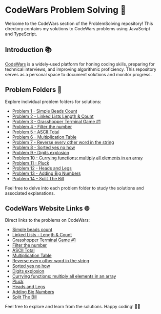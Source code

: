 # CodeWars Problem Solving 🚀

Welcome to the CodeWars section of the ProblemSolving repository! This directory contains my solutions to CodeWars problems using JavaScript and TypeScript.

## Introduction 📚

[CodeWars](https://codewars.com/) is a widely-used platform for honing coding skills, preparing for technical interviews, and improving algorithmic proficiency. This repository serves as a personal space to document solutions and monitor progress.

## Problem Folders 📁

Explore individual problem folders for solutions:

- [Problem 1 - Simple Beads Count](1-SimpleBeadsCount)
- [Problem 2 - Linked Lists Length & Count](2-LinkedLists-LengthAndCount)
- [Problem 3 - Grasshopper Terminal Game #1](3-GrasshopperTerminalGame1)
- [Problem 4 - Filter the number](4-FilterTheNumber)
- [Problem 5 - ASCII Total](5-ASCII_Total)
- [Problem 6 - Multiplication Table](6-Multiplication-Table)
- [Problem 7 - Reverse every other word in the string](7-Reverse-every-other-word-in-the-string)
- [Problem 8 - Sorted yes no how](8-Sorted-yes-no-how)
- [Problem 9 - Digits explosion](9-Digits-explosion)
- [Problem 10 - Currying functions: multiply all elements in an array](10-Currying-functions-multiply-all-elements-in-an-array)
- [Problem 11 - Pluck](11-Pluck)
- [Problem 12 - Heads and Legs](12-Heads-and-Legs)
- [Problem 13 - Adding Big Numbers](13-Adding-Big-Numbers)
- [Problem 14 - Split The Bill](14-Split-The-Bill)

Feel free to delve into each problem folder to study the solutions and associated explanations.

## CodeWars Website Links 🌐

Direct links to the problems on CodeWars:

- [Simple beads count](https://www.codewars.com/kata/58712dfa5c538b6fc7000569)
- [Linked Lists - Length & Count](https://www.codewars.com/kata/55beec7dd347078289000021)
- [Grasshopper Terminal Game #1](https://www.codewars.com/kata/55e8aba23d399a59500000ce)
- [Filter the number](https://www.codewars.com/kata/55b051fac50a3292a9000025)
- [ASCII Total](https://www.codewars.com/kata/572b6b2772a38bc1e700007a)
- [Multiplication Table](https://www.codewars.com/kata/534d2f5b5371ecf8d2000a08)
- [Reverse every other word in the string](https://www.codewars.com/kata/58d76854024c72c3e20000de)
- [Sorted yes no how](https://www.codewars.com/kata/580a4734d6df748060000045)
- [Digits explosion](https://www.codewars.com/kata/585b1fafe08bae9988000314)
- [Currying functions: multiply all elements in an array](https://www.codewars.com/kata/586909e4c66d18dd1800009b)
- [Pluck](https://www.codewars.com/kata/530017aac7c0f49926000084)
- [Heads and Legs](https://www.codewars.com/kata/574c5075d27783851800169e)
- [Adding Big Numbers](https://www.codewars.com/kata/525f4206b73515bffb000b21)
- [Split The Bill](https://www.codewars.com/kata/5641275f07335295f10000d0)


Feel free to explore and learn from the solutions. Happy coding! 🚴‍♂️
